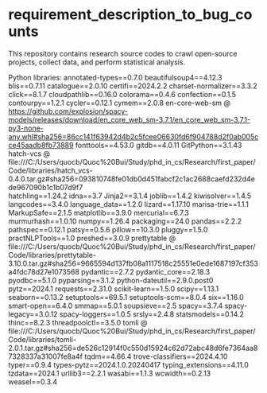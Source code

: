 # requirement_description_to_bug_counts

This repository contains research source codes to crawl open-source projects, collect data, and perform statistical analysis.

Python libraries:
annotated-types==0.7.0
beautifulsoup4==4.12.3
blis==0.7.11
catalogue==2.0.10
certifi==2024.2.2
charset-normalizer==3.3.2
click==8.1.7
cloudpathlib==0.16.0
colorama==0.4.6
confection==0.1.5
contourpy==1.2.1
cycler==0.12.1
cymem==2.0.8
en-core-web-sm @ https://github.com/explosion/spacy-models/releases/download/en_core_web_sm-3.7.1/en_core_web_sm-3.7.1-py3-none-any.whl#sha256=86cc141f63942d4b2c5fcee06630fd6f904788d2f0ab005cce45aadb8fb73889
fonttools==4.53.0
gitdb==4.0.11
GitPython==3.1.43
hatch-vcs @ file:///C:/Users/quocb/Quoc%20Bui/Study/phd_in_cs/Research/first_paper/Code/libraries/hatch_vcs-0.4.0.tar.gz#sha256=093810748fe01db0d451fabcf2c1ac2688caefd232d4ede967090b1c1b07d9f7  
hatchling==1.24.2
idna==3.7
Jinja2==3.1.4
joblib==1.4.2
kiwisolver==1.4.5
langcodes==3.4.0
language_data==1.2.0
lizard==1.17.10
marisa-trie==1.1.1
MarkupSafe==2.1.5
matplotlib==3.9.0
mercurial==6.7.3
murmurhash==1.0.10
numpy==1.26.4
packaging==24.0
pandas==2.2.2
pathspec==0.12.1
patsy==0.5.6
pillow==10.3.0
pluggy==1.5.0
practNLPTools==1.0
preshed==3.0.9
prettytable @ file:///C:/Users/quocb/Quoc%20Bui/Study/phd_in_cs/Research/first_paper/Code/libraries/prettytable-3.10.0.tar.gz#sha256=9665594d137fb08a1117518c25551e0ede1687197cf353a4fdc78d27e1073568
pydantic==2.7.2
pydantic_core==2.18.3
pyodbc==5.1.0
pyparsing==3.1.2
python-dateutil==2.9.0.post0
pytz==2024.1
requests==2.31.0
scikit-learn==1.5.0
scipy==1.13.1
seaborn==0.13.2
setuptools==69.5.1
setuptools-scm==8.0.4
six==1.16.0
smart-open==6.4.0
smmap==5.0.1
soupsieve==2.5
spacy==3.7.4
spacy-legacy==3.0.12
spacy-loggers==1.0.5
srsly==2.4.8
statsmodels==0.14.2
thinc==8.2.3
threadpoolctl==3.5.0
tomli @ file:///C:/Users/quocb/Quoc%20Bui/Study/phd_in_cs/Research/first_paper/Code/libraries/tomli-2.0.1.tar.gz#sha256=de526c12914f0c550d15924c62d72abc48d6fe7364aa87328337a31007fe8a4f
tqdm==4.66.4
trove-classifiers==2024.4.10
typer==0.9.4
types-pytz==2024.1.0.20240417
typing_extensions==4.11.0
tzdata==2024.1
urllib3==2.2.1
wasabi==1.1.3
wcwidth==0.2.13
weasel==0.3.4
